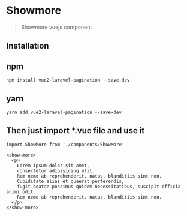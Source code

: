 # Showmore

> Showmore vuejs component

## Installation

## npm
```
npm install vue2-laravel-pagination --save-dev
```
## yarn

```
yarn add vue2-laravel-pagination --save-dev
```

## Then just import *.vue file and use it

```
import ShowMore from './components/ShowMore'
```

```
<show-more>
  <p>
    Lorem ipsum dolor sit amet,
    consectetur adipisicing elit.
    Rem nemo ab reprehenderit, natus, blanditiis sint non.
    Cupiditate alias et quaerat perferendis,
    fugit beatae possimus quidem necessitatibus, suscipit officia animi odit.
    Rem nemo ab reprehenderit, natus, blanditiis sint non.
  </p>
</show-more>
```
